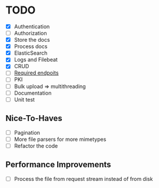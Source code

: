 # TODO

- [x] Authentication
- [ ] Authorization
- [x] Store the docs
- [x] Process docs
- [x] ElasticSearch
- [x] Logs and Filebeat
- [x] CRUD
- [ ] [Required endpoits](TASK.md#external-api-documentation)
- [ ] PKI
- [ ] Bulk upload => multithreading
- [ ] Documentation
- [ ] Unit test

## Nice-To-Haves

- [ ] Pagination
- [ ] More file parsers for more mimetypes
- [ ] Refactor the code

## Performance Improvements

- [ ] Process the file from request stream instead of from disk
